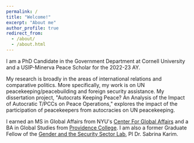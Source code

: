 ```yaml
---
permalink: /
title: "Welcome!"
excerpt: "About me"
author_profile: true
redirect_from: 
  - /about/
  - /about.html
---
```


I am a PhD Candidate in the Government Department at Cornell University and a USIP-Minerva Peace Scholar for the 2022-23 AY. 

My research is broadly in the areas of international relations and comparative politics. More specifically, my work is on UN peacekeeping/peacebuilding and foreign security assistance. My dissertation project, "Autocrats Keeping Peace? An Analysis of the Impact of Autocratic T/PCCs on Peace Operations," explores the impact of the participation of peacekeepers from autocracies on UN peacekeeping.

I earned an MS in Global Affairs from NYU's [Center For Global Affairs](https://www.sps.nyu.edu/homepage/academics/divisions-and-departments/center-for-global-affairs.html) and a BA in Global Studies from [Providence College](https://www.providence.edu/). I am also a former Graduate Fellow of the [Gender and the Security Sector Lab](https://www.sabrinamkarim.com/gsslab), PI Dr. Sabrina Karim. 